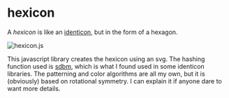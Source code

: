 # hexicon

A *hexicon* is like an [identicon](https://en.wikipedia.org/wiki/Identicon), but in the form of a hexagon.

![hexicon.js](hexigon.js.png "hexicon.js")

This javascript library creates the hexicon using an svg.  The hashing function used is [sdbm](http://www.cse.yorku.ca/~oz/hash.html), which is what I found used in some identicon libraries.  The patterning and color algorithms are all my own, but it is (obviously) based on rotational symmetry.  I can explain it if anyone dare to want more details.



